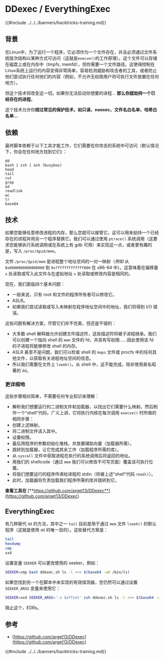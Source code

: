 # DDexec / EverythingExec

{{#include ../../../banners/hacktricks-training.md}}

## 背景

在Linux中，为了运行一个程序，它必须作为一个文件存在，并且必须通过文件系统层次结构以某种方式可访问（这就是`execve()`的工作原理）。这个文件可以存储在磁盘上或在内存中（tmpfs, memfd），但你需要一个文件路径。这使得控制在Linux系统上运行的内容变得非常简单，容易检测威胁和攻击者的工具，或者防止他们尝试执行任何他们的内容（例如，不允许无权限用户将可执行文件放置在任何地方）。

但这个技术将改变这一切。如果你无法启动你想要的进程... **那么你就劫持一个已经存在的进程**。

这个技术允许你**绕过常见的保护技术，如只读、noexec、文件名白名单、哈希白名单...**

## 依赖

最终脚本依赖于以下工具才能工作，它们需要在你攻击的系统中可访问（默认情况下，你会在任何地方找到它们）：
```
dd
bash | zsh | ash (busybox)
head
tail
cut
grep
od
readlink
wc
tr
base64
```
## 技术

如果您能够任意修改进程的内存，那么您就可以接管它。这可以用来劫持一个已经存在的进程并用另一个程序替换它。我们可以通过使用 `ptrace()` 系统调用（这要求您能够执行系统调用或在系统上有 gdb 可用）来实现这一点，或者更有趣的是，写入 `/proc/$pid/mem`。

文件 `/proc/$pid/mem` 是进程整个地址空间的一对一映射（_例如_ 从 `0x0000000000000000` 到 `0x7ffffffffffff000` 在 x86-64 中）。这意味着在偏移量 `x` 处读取或写入此文件与在虚拟地址 `x` 处读取或修改内容是相同的。

现在，我们面临四个基本问题：

- 一般来说，只有 root 和文件的程序所有者可以修改它。
- ASLR。
- 如果我们尝试读取或写入未映射在程序地址空间中的地址，我们将得到 I/O 错误。

这些问题有解决方案，尽管它们并不完美，但还是不错的：

- 大多数 shell 解释器允许创建文件描述符，这些描述符将被子进程继承。我们可以创建一个指向 shell 的 `mem` 文件的 fd，并具有写权限……因此使用该 fd 的子进程将能够修改 shell 的内存。
- ASLR 甚至不是问题，我们可以检查 shell 的 `maps` 文件或 procfs 中的任何其他文件，以获取有关进程地址空间的信息。
- 所以我们需要在文件上 `lseek()`。从 shell 中，这不能完成，除非使用臭名昭著的 `dd`。

### 更详细地

这些步骤相对简单，不需要任何专业知识来理解：

- 解析我们想要运行的二进制文件和加载器，以找出它们需要什么映射。然后制作一个“shell”代码，广义上讲，它将执行内核在每次调用 `execve()` 时所做的相同步骤：
- 创建上述映射。
- 将二进制文件读入其中。
- 设置权限。
- 最后用程序的参数初始化堆栈，并放置辅助向量（加载器所需）。
- 跳转到加载器，让它完成其余工作（加载程序所需的库）。
- 从 `syscall` 文件中获取进程在执行的系统调用后将返回的地址。
- 用我们的 shellcode（通过 `mem` 我们可以修改不可写页面）覆盖该可执行位置。
- 将我们想要运行的程序传递给进程的 stdin（将被上述“shell”代码 `read()`）。
- 此时，加载器将负责加载我们程序所需的库并跳转到它。

**查看工具在** [**https://github.com/arget13/DDexec**](https://github.com/arget13/DDexec)

## EverythingExec

有几种替代 `dd` 的方法，其中之一 `tail` 目前是用于通过 `mem` 文件 `lseek()` 的默认程序（这就是使用 `dd` 的唯一目的）。这些替代方案是：
```bash
tail
hexdump
cmp
xxd
```
设置变量 `SEEKER` 可以更改使用的 seeker，例如：
```bash
SEEKER=cmp bash ddexec.sh ls -l <<< $(base64 -w0 /bin/ls)
```
如果您找到另一个在脚本中未实现的有效探测器，您仍然可以通过设置 `SEEKER_ARGS` 变量来使用它：
```bash
SEEKER=xxd SEEKER_ARGS='-s $offset' zsh ddexec.sh ls -l <<< $(base64 -w0 /bin/ls)
```
阻止这个，EDRs。

## 参考

- [https://github.com/arget13/DDexec](https://github.com/arget13/DDexec)

{{#include ../../../banners/hacktricks-training.md}}

